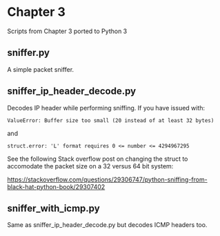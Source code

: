 # Chapter 3

Scripts from Chapter 3 ported to Python 3

## sniffer.py

A simple packet sniffer. 

## sniffer_ip_header_decode.py

Decodes IP header while performing sniffing.
If you have issued with:

```
ValueError: Buffer size too small (20 instead of at least 32 bytes)
```

and

```
struct.error: 'L' format requires 0 <= number <= 4294967295
```

See the following Stack overflow post on changing the struct to
accomodate the packet size on a 32 versus 64 bit system:

https://stackoverflow.com/questions/29306747/python-sniffing-from-black-hat-python-book/29307402


## sniffer_with_icmp.py

Same as sniffer_ip_header_decode.py but decodes ICMP headers too.

